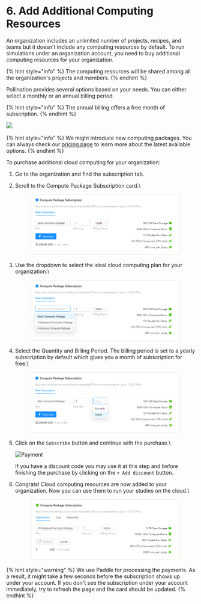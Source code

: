 # 6. Add Additional Computing Resources

An organization includes an unlimited number of projects, recipes, and teams but it doesn't include any computing resources by default. To run simulations under an organization account, you need to buy additional computing resources for your organization.

{% hint style="info" %}
The computing resources will be shared among all the organization's projects and members.
{% endhint %}

Pollination provides several options based on your needs. You can either select a monthly or an annual billing period.

{% hint style="info" %}
The annual billing offers a free month of subscription.
{% endhint %}

![](../../.gitbook/assets/cloud\_computing\_updated\_pricing.jpg)

{% hint style="info" %}
We might introduce new computing packages. You can always check our [pricing page](https://www.pollination.cloud/pricing#cloud-computing) to learn more about the latest available options.
{% endhint %}

To purchase additional cloud computing for your organization:

1. Go to the organization and find the subscription tab.
2.  Scroll to the Compute Package Subscription card.\


    <figure><img src="../../.gitbook/assets/image (5) (1) (1).png" alt=""><figcaption></figcaption></figure>
3.  Use the dropdown to select the ideal cloud computing plan for your organization.\


    <figure><img src="../../.gitbook/assets/image (6) (1).png" alt=""><figcaption></figcaption></figure>
4.  Select the Quantity and Billing Period. The billing period is set to a yearly subscription by default which gives you a month of subscription for free.\


    <figure><img src="../../.gitbook/assets/image (3) (1) (1) (1).png" alt=""><figcaption></figcaption></figure>
5.  Click on the `Subscribe` button and continue with the purchase.\


    ![Payment](../../.gitbook/assets/organization-setup/buy-org-cloud-compute-5.png)

    If you have a discount code you may use it at this step and before finishing the purchase by clicking on the `+ Add discount` button.
6.  Congrats! Cloud computing resources are now added to your organization. Now you can use them to run your studies on the cloud.\


    <figure><img src="../../.gitbook/assets/image (4) (1) (1).png" alt=""><figcaption></figcaption></figure>

{% hint style="warning" %}
We use Paddle for processing the payments. As a result, it might take a few seconds before the subscription shows up under your account. If you don't see the subscription under your account immediately, try to refresh the page and the card should be updated.
{% endhint %}
